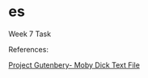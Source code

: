 # es
Week 7 Task

References:

[Project Gutenbery- Moby Dick Text File](https://www.gutenberg.org/files/2701/old/moby10b.txt)
